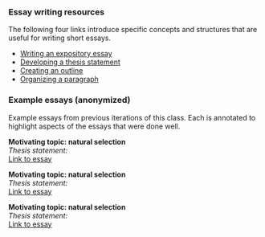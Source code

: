 ---
---


### Essay writing resources

The following four links introduce specific concepts and structures
that are useful for writing short essays. 


- [Writing an expository essay](https://owl.purdue.edu/owl/general_writing/academic_writing/essay_writing/expository_essays.html)
- [Developing a thesis statement](https://writingcenter.fas.harvard.edu/pages/developing-thesis)
- [Creating an outline](https://writingcenter.fas.harvard.edu/pages/outlining)
- [Organizing a paragraph](https://owl.purdue.edu/owl/general_writing/academic_writing/paragraphs_and_paragraphing/index.html)

### Example essays (anonymized)

Example essays from previous iterations of this class. Each is annotated to 
highlight aspects of the essays that were done well.

**Motivating topic: natural selection**    
*Thesis statement:*  
[Link to essay](...)    

**Motivating topic: natural selection**    
*Thesis statement:*  
[Link to essay](...)    

**Motivating topic: natural selection**    
*Thesis statement:*  
[Link to essay](...)    
